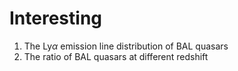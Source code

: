 # Interesting 

1. The Ly$\alpha$ emission line distribution of BAL quasars
2. The ratio of BAL quasars at different redshift